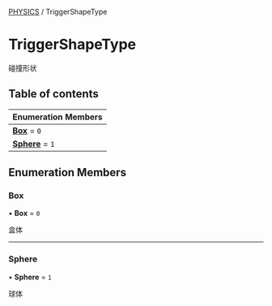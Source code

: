 [PHYSICS](../groups/Core.PHYSICS.md) / TriggerShapeType

# TriggerShapeType <Badge type="tip" text="Enumeration" /> <Score text="TriggerShapeType" />

碰撞形状

## Table of contents

| Enumeration Members |
| :-----|
| **[Box](mw.TriggerShapeType.md#box)** = ``0`` <br> |
| **[Sphere](mw.TriggerShapeType.md#sphere)** = ``1`` <br> |

## Enumeration Members

### Box <Score text="Box" /> 

• **Box** = ``0``

盒体

___

### Sphere <Score text="Sphere" /> 

• **Sphere** = ``1``

球体
